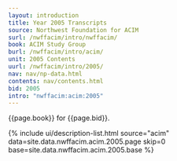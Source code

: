 ```yaml
---
layout: introduction
title: Year 2005 Transcripts
source: Northwest Foundation for ACIM
surl: /nwffacim/intro/nwffacim/
book: ACIM Study Group
burl: /nwffacim/intro/acim/
unit: 2005 Contents
uurl: /nwffacim/intro/2005/
nav: nav/np-data.html
contents: nav/contents.html
bid: 2005
intro: "nwffacim:acim:2005"
---
```


{{page.book}} for {{page.bid}}.

{% include ui/description-list.html source="acim"
data=site.data.nwffacim.acim.2005.page skip=0
base=site.data.nwffacim.acim.2005.base %}

